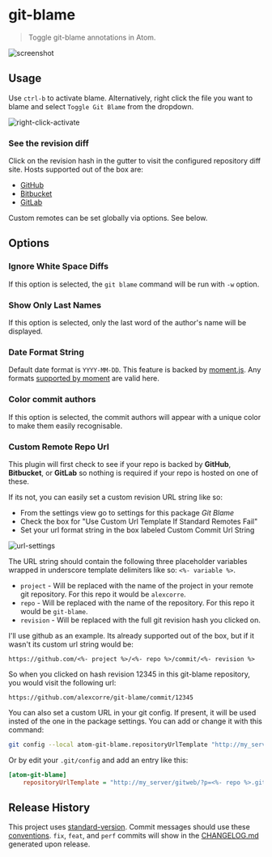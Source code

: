 # git-blame

> Toggle git-blame annotations in Atom.

![screenshot](/images/screenshot2.png?raw=true)

## Usage

Use `ctrl-b` to activate blame. Alternatively, right click the file you want to blame and select `Toggle Git Blame` from the dropdown.

![right-click-activate](https://raw.githubusercontent.com/alexcorre/git-blame/master/images/right-click-activate.png)

### See the revision diff

Click on the revision hash in the gutter to visit the configured repository diff site. Hosts supported out of the box are:

* [GitHub](https://github.com/)
* [Bitbucket](https://bitbucket.org/)
* [GitLab](https://gitlab.com/)

Custom remotes can be set globally via options. See below.

## Options

### Ignore White Space Diffs

If this option is selected, the `git blame` command will be run with `-w` option.

### Show Only Last Names

If this option is selected, only the last word of the author's name will be displayed.

### Date Format String

Default date format is `YYYY-MM-DD`. This feature is backed by [moment.js](http://momentjs.com/). Any formats [supported by moment](http://momentjs.com/docs/#/displaying/format/) are valid here.

### Color commit authors
If this option is selected, the commit authors will appear with a unique color to make them easily recognisable.

### Custom Remote Repo Url
This plugin will first check to see if your repo is backed by **GitHub**, **Bitbucket**, or **GitLab** so nothing is required if your repo is hosted on one of these.


If its not, you can easily set a custom revision URL string like so:
- From the settings view go to settings for this package *Git Blame*
- Check the box for "Use Custom Url Template If Standard Remotes Fail"
- Set your url format string in the box labeled Custom Commit Url String

![url-settings](https://raw.githubusercontent.com/alexcorre/git-blame/master/images/url-settings.png)

The URL string should contain the following three placeholder variables wrapped in underscore template delimiters like so: `<%- variable %>`.
- `project` - Will be replaced with the name of the project in your remote git repository. For this repo it would be `alexcorre`.
- `repo` - Will be replaced with the name of the repository. For this repo it would be `git-blame`.
- `revision` - Will be replaced with the full git revision hash you clicked on.

I'll use github as an example. Its already supported out of the box, but if it wasn't its custom url string would be:

```
https://github.com/<%- project %>/<%- repo %>/commit/<%- revision %>
```
So when you clicked on hash revision 12345 in this git-blame repository, you would visit the following url:

```
https://github.com/alexcorre/git-blame/commit/12345
```

You can also set a custom URL in your git config. If present, it will be used insted of the one in the package settings.
You can add or change it with this command:
```bash
git config --local atom-git-blame.repositoryUrlTemplate "http://my_server/gitweb/?p=<%- repo %>.git;a=commit;h=<%- revision %>"
```

Or by edit your `.git/config` and add an entry like this:
```ini
[atom-git-blame]
	repositoryUrlTemplate = "http://my_server/gitweb/?p=<%- repo %>.git;a=commit;h=<%- revision %>"
```

## Release History

This project uses [standard-version](https://github.com/conventional-changelog/standard-version). Commit messages should use these [conventions](https://github.com/bcoe/conventional-changelog-standard/blob/master/convention.md). `fix`, `feat`, and `perf` commits will show in the [CHANGELOG.md](CHANGELOG.md) generated upon release.
